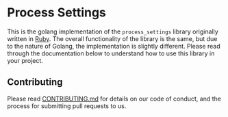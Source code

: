 # Process Settings

This is the golang implementation of the `process_settings` library originally written in [Ruby](https://github.com/Invoca/process_settings).
The overall functionality of the library is the same, but due to the nature of Golang, the implementation is slightly different.
Please read through the documentation below to understand how to use this library in your project.

## Contributing

Please read [CONTRIBUTING.md](CONTRIBUTING.md) for details on our code of conduct, and the process for submitting pull requests to us.
